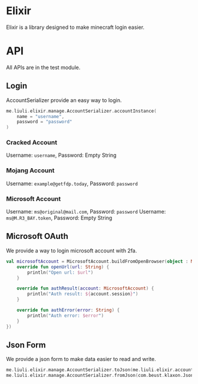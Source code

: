 # Elixir
Elixir is a library designed to make minecraft login easier.

# API
All APIs are in the test module.

## Login
AccountSerializer provide an easy way to login.
~~~kotlin
me.liuli.elixir.manage.AccountSerializer.accountInstance(
    name = "username",
    password = "password"
)
~~~

### Cracked Account
Username: `username`, Password: Empty String

### Mojang Account
Username: `example@getfdp.today`, Password: `password`

### Microsoft Account
Username: `ms@original@mail.com`, Password: `password`
Username: `ms@M.R3_BAY.token`, Password: Empty String

## Microsoft OAuth
We provide a way to login microsoft account with 2fa.
~~~kotlin
val microsoftAccount = MicrosoftAccount.buildFromOpenBrowser(object : MicrosoftAccount.OAuthHandler {
    override fun openUrl(url: String) {
        println("Open url: $url")
    }

    override fun authResult(account: MicrosoftAccount) {
        println("Auth result: ${account.session}")
    }

    override fun authError(error: String) {
        println("Auth error: $error")
    }
})
~~~

## Json Form
We provide a json form to make data easier to read and write.
~~~kotlin
me.liuli.elixir.manage.AccountSerializer.toJson(me.liuli.elixir.account.MinecraftAccount) : com.beust.klaxon.JsonObject
me.liuli.elixir.manage.AccountSerializer.fromJson(com.beust.klaxon.JsonObject) : me.liuli.elixir.account.MinecraftAccount
~~~
